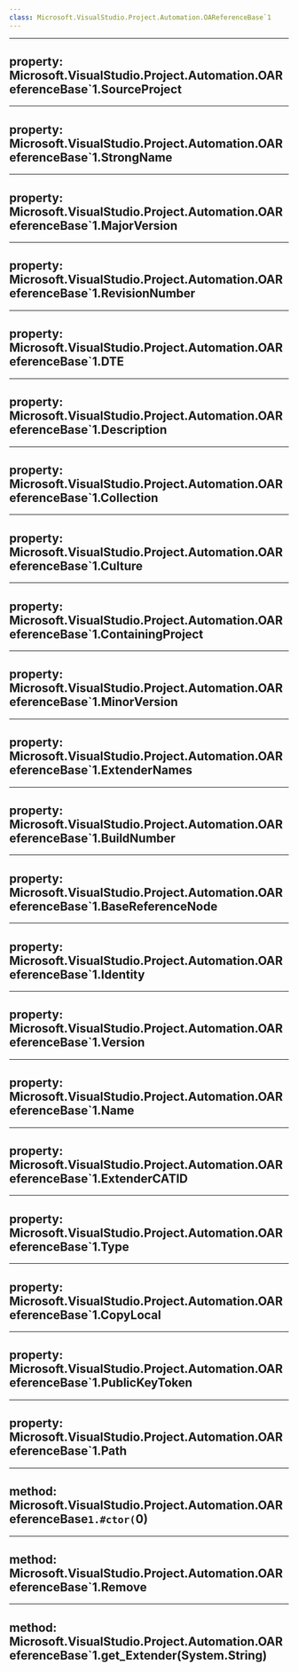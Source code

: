 ```yaml
---
class: Microsoft.VisualStudio.Project.Automation.OAReferenceBase`1
---
```


---
property: Microsoft.VisualStudio.Project.Automation.OAReferenceBase`1.SourceProject
---

---
property: Microsoft.VisualStudio.Project.Automation.OAReferenceBase`1.StrongName
---

---
property: Microsoft.VisualStudio.Project.Automation.OAReferenceBase`1.MajorVersion
---

---
property: Microsoft.VisualStudio.Project.Automation.OAReferenceBase`1.RevisionNumber
---

---
property: Microsoft.VisualStudio.Project.Automation.OAReferenceBase`1.DTE
---

---
property: Microsoft.VisualStudio.Project.Automation.OAReferenceBase`1.Description
---

---
property: Microsoft.VisualStudio.Project.Automation.OAReferenceBase`1.Collection
---

---
property: Microsoft.VisualStudio.Project.Automation.OAReferenceBase`1.Culture
---

---
property: Microsoft.VisualStudio.Project.Automation.OAReferenceBase`1.ContainingProject
---

---
property: Microsoft.VisualStudio.Project.Automation.OAReferenceBase`1.MinorVersion
---

---
property: Microsoft.VisualStudio.Project.Automation.OAReferenceBase`1.ExtenderNames
---

---
property: Microsoft.VisualStudio.Project.Automation.OAReferenceBase`1.BuildNumber
---

---
property: Microsoft.VisualStudio.Project.Automation.OAReferenceBase`1.BaseReferenceNode
---

---
property: Microsoft.VisualStudio.Project.Automation.OAReferenceBase`1.Identity
---

---
property: Microsoft.VisualStudio.Project.Automation.OAReferenceBase`1.Version
---

---
property: Microsoft.VisualStudio.Project.Automation.OAReferenceBase`1.Name
---

---
property: Microsoft.VisualStudio.Project.Automation.OAReferenceBase`1.ExtenderCATID
---

---
property: Microsoft.VisualStudio.Project.Automation.OAReferenceBase`1.Type
---

---
property: Microsoft.VisualStudio.Project.Automation.OAReferenceBase`1.CopyLocal
---

---
property: Microsoft.VisualStudio.Project.Automation.OAReferenceBase`1.PublicKeyToken
---

---
property: Microsoft.VisualStudio.Project.Automation.OAReferenceBase`1.Path
---

---
method: Microsoft.VisualStudio.Project.Automation.OAReferenceBase`1.#ctor(`0)
---

---
method: Microsoft.VisualStudio.Project.Automation.OAReferenceBase`1.Remove
---

---
method: Microsoft.VisualStudio.Project.Automation.OAReferenceBase`1.get_Extender(System.String)
---


